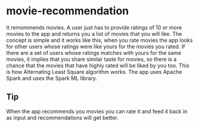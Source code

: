 # movie-recommendation
It remommends movies. A user just has to provide ratings of 10 or more movies to the app and returns you a list of movies that you will like. The concept is simple and it works like this, when you rate movies the app looks for other users whose ratings were like yours for the movies you rated. If there are a set of users whose ratings matches with yours for the same movies, it implies that you share similar taste for movies, so there is a chance that the movies that have highly rated will be liked by you too. This is how Alternating Least Square algorithm works. 
The app uses Apache Spark and uses the Spark ML library.

## Tip
When the app recommends you movies you can rate it and feed it back in as input and recommendations will get better.
